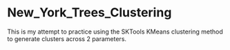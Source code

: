 # New_York_Trees_Clustering
This is my attempt to practice using the SKTools KMeans clustering method to generate clusters across 2 parameters.
